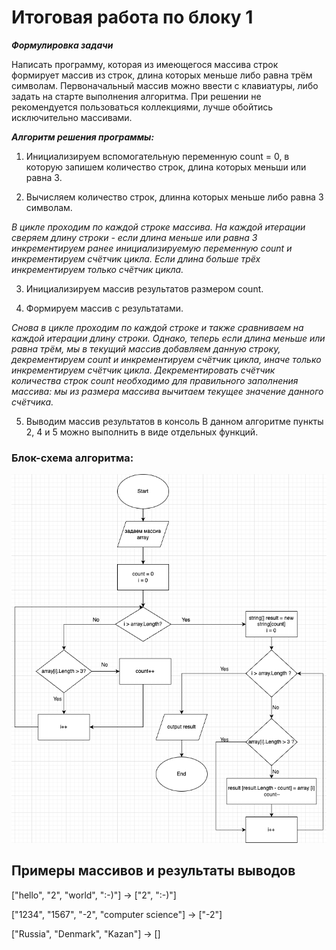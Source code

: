 # Итоговая работа по блоку 1

_**Формулировка задачи**_

Написать программу, которая из имеющегося массива строк формирует массив из строк, длина которых меньше либо равна трём символам. Первоначальный массив можно ввести с клавиатуры, либо задать на старте выполнения алгоритма. При решении не рекомендуется пользоваться коллекциями, лучше обойтись исключительно массивами.

_**Алгоритм решения программы:**_


1. Инициализируем вспомогательную переменную count = 0, в которую запишем количество строк, длина которых меньши или равна 3. 

2. Вычисляем количество строк, длинна которых меньше либо равна 3 символам.

_В цикле проходим по каждой строке массива. На каждой итерации сверяем длину строки - если длина меньше или равна 3 инкрементируем ранее инициализируемую переменную count и инкрементируем счётчик цикла. Если длина больше трёх инкрементируем только счётчик цикла._

3. Инициализируем массив результатов размером count.

4. Формируем массив с результатами.

_Снова в цикле проходим по каждой строке и также сравниваем на каждой итерации длину строки. Однако, теперь если длина меньше или равна трём, мы в текущий массив добавляем данную строку, декрементируем count и инкрементируем счётчик цикла, иначе только инкрементируем счётчик цикла. Декрементировать счётчик количества строк count необходимо для правильного заполнения массива: мы из размера массива вычитаем текущее значение данного счётчика._

5. Выводим массив результатов в консоль
В данном алгоритме пункты 2, 4 и 5 можно выполнить в виде отдельных функций.

### Блок-схема алгоритма:
![Диаграмма](block_diagram.png)

## Примеры массивов и результаты выводов

["hello", "2", "world", ":-)"] -> ["2", ":-)"]

["1234", "1567", "-2", "computer science"] -> ["-2"]

["Russia", "Denmark", "Kazan"] -> []